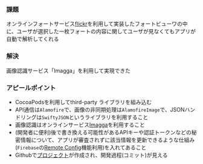 ### 課題
オンラインフォートサービス[flickr](https://www.flickr.com/)を利用して実装したフォートビューワの中に、ユーザが選択した一枚フォートの内容に関してユーザが見なくてもアプリが自動で解析してくれる

### 解決
画像認識サービス「Imagga」を利用して実現できた

### アピールポイント
- CocoaPodsを利用してthird-party ライブラリを組み込む
- API通信は`Alamofire`で、画像の非同期処理は`AlamofireImage`で、JSONハンドリングは`SwiftyJSON`というライブラリを利用すること
- 画像認識はオンラインサービス[Imagga](https://imagga.com/)を利用すること
- (開発者に便利)後で書き換える可能性があるAPIキーや認証トークンなどの秘密情報について、アプリが審査されずに該当情報を更新できるような仕組み(`Firebase`の[Remote Config](https://firebase.google.com/docs/remote-config/?hl=ja)機能利用)を入れてあること
- Githubで[プロジェクト](https://github.com/inexcii/CP1PhotoViewer)が作成され、開発過程(コミット)が見える
